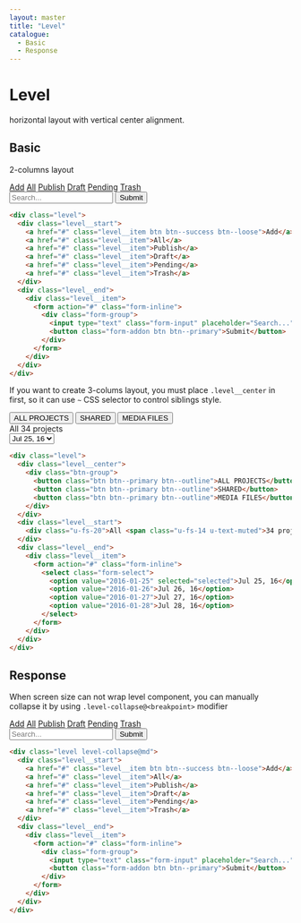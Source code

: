 ```yaml
---
layout: master
title: "Level"
catalogue:
  - Basic
  - Response
---
```


# Level
horizontal layout with vertical center alignment.

## Basic

2-columns layout

<div class="level level-collapse@md">
  <div class="level__start">
    <a href="#" class="level__item btn btn--success btn--loose">Add</a>
    <a href="#" class="level__item">All</a>
    <a href="#" class="level__item">Publish</a>
    <a href="#" class="level__item">Draft</a>
    <a href="#" class="level__item">Pending</a>
    <a href="#" class="level__item">Trash</a>
  </div>
  <div class="level__end">
    <div class="level__item">
      <form action="#" class="form-inline">
        <div class="form-group">
          <input type="text" class="form-input" placeholder="Search...">
          <button class="form-addon btn btn--primary">Submit</button>
        </div>
      </form>
    </div>
  </div>
</div>

```html
<div class="level">
  <div class="level__start">
    <a href="#" class="level__item btn btn--success btn--loose">Add</a>
    <a href="#" class="level__item">All</a>
    <a href="#" class="level__item">Publish</a>
    <a href="#" class="level__item">Draft</a>
    <a href="#" class="level__item">Pending</a>
    <a href="#" class="level__item">Trash</a>
  </div>
  <div class="level__end">
    <div class="level__item">
      <form action="#" class="form-inline">
        <div class="form-group">
          <input type="text" class="form-input" placeholder="Search...">
          <button class="form-addon btn btn--primary">Submit</button>
        </div>
      </form>
    </div>
  </div>
</div>
```

If you want to create 3-colums layout, you must place `.level__center` in
first, so it can use `~` CSS selector to control siblings style.

<div class="level level-collapse@md">
  <div class="level__center">
    <div class="btn-group">
      <button class="btn btn--primary btn--outline">ALL PROJECTS</button>
      <button class="btn btn--primary btn--outline">SHARED</button>
      <button class="btn btn--primary btn--outline">MEDIA FILES</button>
    </div>
  </div>
  <div class="level__start">
    <div class="u-fs-20">All <span class="u-fs-14 u-text-muted">34 projects</span></div>
  </div>
  <div class="level__end">
    <div class="level__item">
      <form action="#" class="form-inline">
        <select class="form-select">
          <option value="2016-01-25" selected="selected">Jul 25, 16</option>
          <option value="2016-01-26">Jul 26, 16</option>
          <option value="2016-01-27">Jul 27, 16</option>
          <option value="2016-01-28">Jul 28, 16</option>
        </select>
      </form>
    </div>
  </div>
</div>

```html
<div class="level">
  <div class="level__center">
    <div class="btn-group">
      <button class="btn btn--primary btn--outline">ALL PROJECTS</button>
      <button class="btn btn--primary btn--outline">SHARED</button>
      <button class="btn btn--primary btn--outline">MEDIA FILES</button>
    </div>
  </div>
  <div class="level__start">
    <div class="u-fs-20">All <span class="u-fs-14 u-text-muted">34 projects</span></div>
  </div>
  <div class="level__end">
    <div class="level__item">
      <form action="#" class="form-inline">
        <select class="form-select">
          <option value="2016-01-25" selected="selected">Jul 25, 16</option>
          <option value="2016-01-26">Jul 26, 16</option>
          <option value="2016-01-27">Jul 27, 16</option>
          <option value="2016-01-28">Jul 28, 16</option>
        </select>
      </form>
    </div>
  </div>
</div>
```

## Response
When screen size can not wrap level component, you can manually collapse it by using `.level-collapse@<breakpoint>` modifier

<div class="level level-collapse@md">
  <div class="level__start">
    <a href="#" class="level__item btn btn--success btn--loose">Add</a>
    <a href="#" class="level__item">All</a>
    <a href="#" class="level__item">Publish</a>
    <a href="#" class="level__item">Draft</a>
    <a href="#" class="level__item">Pending</a>
    <a href="#" class="level__item">Trash</a>
  </div>
  <div class="level__end">
    <div class="level__item">
      <form action="#" class="form-inline">
        <div class="form-group">
          <input type="text" class="form-input" placeholder="Search...">
          <button class="form-addon btn btn--primary">Submit</button>
        </div>
      </form>
    </div>
  </div>
</div>

```html
<div class="level level-collapse@md">
  <div class="level__start">
    <a href="#" class="level__item btn btn--success btn--loose">Add</a>
    <a href="#" class="level__item">All</a>
    <a href="#" class="level__item">Publish</a>
    <a href="#" class="level__item">Draft</a>
    <a href="#" class="level__item">Pending</a>
    <a href="#" class="level__item">Trash</a>
  </div>
  <div class="level__end">
    <div class="level__item">
      <form action="#" class="form-inline">
        <div class="form-group">
          <input type="text" class="form-input" placeholder="Search...">
          <button class="form-addon btn btn--primary">Submit</button>
        </div>
      </form>
    </div>
  </div>
</div>
```
